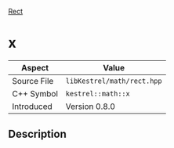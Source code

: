 [Rect](index)
# x
| Aspect | Value |
| --- | --- |
| Source File | `libKestrel/math/rect.hpp` |
| C++ Symbol | `kestrel::math::x` |
| Introduced | Version 0.8.0 |
## Description

